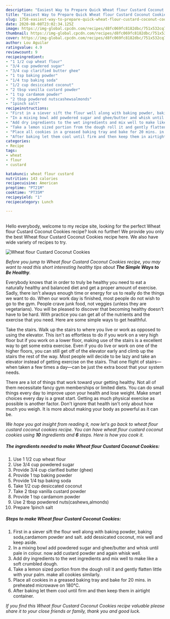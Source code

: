 ```yaml
---
description: "Easiest Way to Prepare Quick Wheat flour Custard Coconut Cookies"
title: "Easiest Way to Prepare Quick Wheat flour Custard Coconut Cookies"
slug: 1758-easiest-way-to-prepare-quick-wheat-flour-custard-coconut-cookies
date: 2020-08-08T23:02:34.125Z
image: https://img-global.cpcdn.com/recipes/d8fc069fc8182dbc/751x532cq70/wheat-flour-custard-coconut-cookies-recipe-main-photo.jpg
thumbnail: https://img-global.cpcdn.com/recipes/d8fc069fc8182dbc/751x532cq70/wheat-flour-custard-coconut-cookies-recipe-main-photo.jpg
cover: https://img-global.cpcdn.com/recipes/d8fc069fc8182dbc/751x532cq70/wheat-flour-custard-coconut-cookies-recipe-main-photo.jpg
author: Lou Aguilar
ratingvalue: 4.9
reviewcount: 9
recipeingredient:
- "1 1/2 cup wheat flour"
- "3/4 cup powdered sugar"
- "3/4 cup clarified butter ghee"
- "1 tsp baking powder"
- "1/4 tsp baking soda"
- "1/2 cup desiccated coconut"
- "2 tbsp vanilla custard powder"
- "1 tsp cardamom powder"
- "2 tbsp powdered nutscashewsalmonds"
- "1pinch salt"
recipeinstructions:
- "First in a siever sift the flour well along with baking powder, baking soda,cardamom powder and salt. add dessicated coconut, mix well and keep aside."
- "In a mixing bowl add powdered sugar and ghee/butter and whisk until pale in colour. now add custard powder and again whisk well."
- "Add dry ingredients to the wet ingredients and mix well to make like a soft crumbled dough."
- "Take a lemon sized portion from the dough roll it and gently flatten little with your palm. make all cookies similarly."
- "Place all cookies in a greased baking tray and bake for 20 mins. in preheated microwave on 180℃."
- "After baking let them cool until firm and then keep them in airtight container."
categories:
- Recipe
tags:
- wheat
- flour
- custard

katakunci: wheat flour custard 
nutrition: 143 calories
recipecuisine: American
preptime: "PT21M"
cooktime: "PT35M"
recipeyield: "1"
recipecategory: Lunch

---
```

<br>
Hello everybody, welcome to my recipe site, looking for the perfect Wheat flour Custard Coconut Cookies recipe? look no further! We provide you only the best Wheat flour Custard Coconut Cookies recipe here. We also have wide variety of recipes to try.
<br>


![Wheat flour Custard Coconut Cookies](https://img-global.cpcdn.com/recipes/d8fc069fc8182dbc/751x532cq70/wheat-flour-custard-coconut-cookies-recipe-main-photo.jpg)

<i>Before you jump to Wheat flour Custard Coconut Cookies recipe, you may want to read this short interesting healthy tips about <strong>The Simple Ways to Be Healthy</strong>.</i>

Everybody knows that in order to truly be healthy you need to eat a naturally healthy and balanced diet and get a proper amount of exercise. Sadly, there isn't always enough time or energy for us to really do the things we want to do. When our work day is finished, most people do not wish to go to the gym. People crave junk food, not veggies (unless they are vegetarians). You will be pleased to discover that becoming healthy doesn't have to be hard. With practice you can get all of the nutrients and the exercise that you need. Here are some simple ways to get healthful.

Take the stairs. Walk up the stairs to where you live or work as opposed to using the elevator. This isn't as effortless to do if you work on a very high floor but if you work on a lower floor, making use of the stairs is a excellent way to get some extra exercise. Even if you do live or work on one of the higher floors, you can still get off of the elevator early and climb up the stairs the rest of the way. Most people will decide to be lazy and take an elevator instead of getting exercise on the stairs. That one flight of stairs—when taken a few times a day—can be just the extra boost that your system needs. 

There are a lot of things that work toward your getting healthy. Not all of them necessitate fancy gym memberships or limited diets. You can do small things every day to improve upon your health and lose weight. Make smart choices every day is a great start. Getting as much physical exercise as possible is another factor. Don't ignore that health isn't only about how much you weigh. It is more about making your body as powerful as it can be. 


<i>We hope you got insight from reading it, now let's go back to wheat flour custard coconut cookies recipe. You can have wheat flour custard coconut cookies using <strong>10</strong> ingredients and <strong>6</strong> steps. Here is how you cook it.
</i>

##### The ingredients needed to make Wheat flour Custard Coconut Cookies:

1. Use 1 1/2 cup wheat flour
1. Use 3/4 cup powdered sugar
1. Provide 3/4 cup clarified butter (ghee)
1. Provide 1 tsp baking powder
1. Provide 1/4 tsp baking soda
1. Take 1/2 cup desiccated coconut
1. Take 2 tbsp vanilla custard powder
1. Provide 1 tsp cardamom powder
1. Use 2 tbsp powdered nuts(cashews,almonds)
1. Prepare 1pinch salt


##### Steps to make Wheat flour Custard Coconut Cookies:

1. First in a siever sift the flour well along with baking powder, baking soda,cardamom powder and salt. add dessicated coconut, mix well and keep aside.
1. In a mixing bowl add powdered sugar and ghee/butter and whisk until pale in colour. now add custard powder and again whisk well.
1. Add dry ingredients to the wet ingredients and mix well to make like a soft crumbled dough.
1. Take a lemon sized portion from the dough roll it and gently flatten little with your palm. make all cookies similarly.
1. Place all cookies in a greased baking tray and bake for 20 mins. in preheated microwave on 180℃.
1. After baking let them cool until firm and then keep them in airtight container.


<i>If you find this Wheat flour Custard Coconut Cookies recipe valuable please share it to your close friends or family, thank you and good luck.</i>
